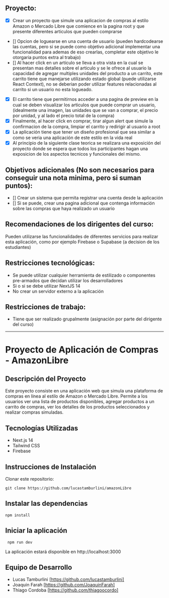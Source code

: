 ## Proyecto:

- [x] Crear un proyecto que simule una aplicacion de compras al estilo Amazon o Mercado Libre que comience en la pagina root y que presente diferentes articulos que pueden comprarse
- [] Opcion de loguearse en una cuenta de usuario (pueden hardcodearse las cuentas, pero si se puede como objetivo adicional implementar una funcionalidad para ademas de eso crearlas, completar este objetivo le otorgaria puntos extra al trabajo)
- [] Al hacer click en un artículo se lleva a otra vista en la cual se presentan mas detalles sobre el articulo y se le ofrece al usuario la capacidad de agregar multiples unidades del producto a un carrito, este carrito tiene que manejarse utilizando estado global (puede utilizarse React Context), no se deberian poder utilizar features relacionadas al carrito si un usuario no esta logueado.
- [x] El carrito tiene que permitirnos acceder a una pagina de preview en la cual se deben visualizar los articulos que puede comprar un usuario, (idealmente una imagen, las unidades que se van a comprar, el precio por unidad, y al lado el precio total de la compra)
- [x] Finalmente, al hacer click en comprar, tirar algun alert que simule la confirmacion de la compra, limpiar el carrito y redirigir al usuario a root
- [x] La aplicación tiene que tener un diseño profesional que sea similar a como se veria una aplicación de este estilo en la vida real
- [x] Al principio de la siguiente clase teorica se realizara una exposición del proyecto donde se espera que todos los participantes hagan una exposicion de los aspectos tecnicos y funcionales del mismo.

## Objetivos adicionales (No son necesarios para conseguir una nota minima, pero si suman puntos):

- [] Crear un sistema que permita registrar una cuenta desde la aplicación
- [] Si se puede, crear una pagina adicional que contenga información sobre las compras que haya realizado un usuario

## Recomendaciones de los dirigentes del curso:

Pueden utilizarse las funcionalidades de diferentes servicios para realizar esta aplicación, como por ejemplo Firebase o Supabase (a decision de los estudiantes)

## Restricciones tecnológicas:

- Se puede utilizar cualquier herramienta de estilizado o componentes pre-armados que decidan utilizar los desarrolladores
- Si o si se debe utilizar NextJS 14
- No crear un servidor externo a la aplicación

## Restricciones de trabajo:

- Tiene que ser realizado grupalmente (asignación por parte del dirigente del curso)

----------------------------------------

# Proyecto de Aplicación de Compras - AmazonLibre

## Descripción del Proyecto

Este proyecto consiste en una aplicación web que simula una plataforma de compras en línea al estilo de Amazon o Mercado Libre. Permite a los usuarios ver una lista de productos disponibles, agregar productos a un carrito de compras, ver los detalles de los productos seleccionados y realizar compras simuladas.

## Tecnologías Utilizadas

- Next.js 14
- Tailwind CSS
- Firebase

## Instrucciones de Instalación

Clonar este repositorio:

```
git clone https://github.com/lucastamburlini/amazonLibre
```

## Instalar las dependencias

```
npm install
```

## Iniciar la aplicación

```
 npm run dev
```

La aplicación estará disponible en http://localhost:3000

## Equipo de Desarrollo
- Lucas Tamburlini [https://github.com/lucastamburlini]
- Joaquin Farah [https://github.com/JoaquinFarah]
- Thiago Cordoba [https://github.com/thiagoocordo]




